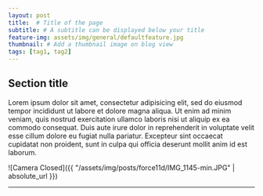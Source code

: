 ```yaml
---
layout: post
title:  # Title of the page
subtitle: # A subtitle can be displayed below your title
feature-img: assets/img/general/defaultfeature.jpg
thumbnail: # Add a thumbnail image on blog view
tags: [tag1, tag2]
---
```


## Section title

Lorem ipsum dolor sit amet, consectetur adipisicing elit, sed do eiusmod tempor incididunt ut labore et dolore magna aliqua. Ut enim ad minim veniam, quis nostrud exercitation ullamco laboris nisi ut aliquip ex ea commodo consequat. Duis aute irure dolor in reprehenderit in voluptate velit esse cillum dolore eu fugiat nulla pariatur. Excepteur sint occaecat cupidatat non proident, sunt in culpa qui officia deserunt mollit anim id est laborum.

![Camera Closed]({{ "/assets/img/posts/force11d/IMG_1145-min.JPG" | absolute_url }})
*****
